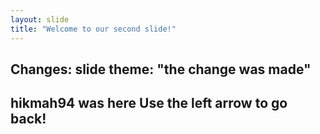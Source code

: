 ```yaml
---
layout: slide
title: "Welcome to our second slide!"
---
```

Changes: slide
theme: "the change was made"
---
hikmah94 was here
Use the left arrow to go back!
---
